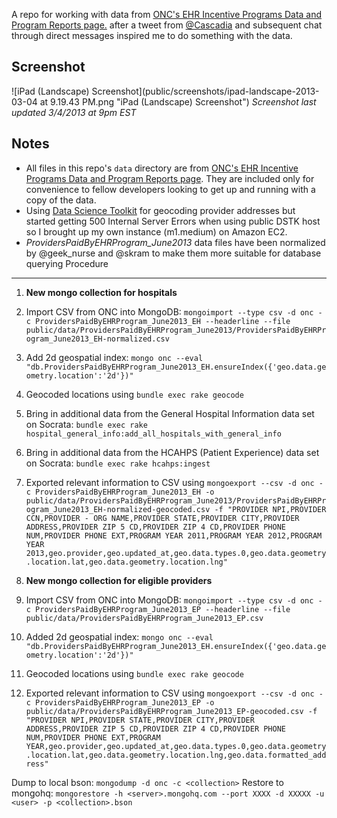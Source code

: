 A repo for working with data from [ONC's EHR Incentive Programs Data and Program Reports page.](http://www.cms.gov/Regulations-and-Guidance/Legislation/EHRIncentivePrograms/DataAndReports.html) after a tweet from [@Cascadia](https://twitter.com/cascadia/status/307973508833615873) and subsequent chat through direct messages inspired me to do something with the data.

Screenshot
----------
![iPad (Landscape) Screenshot](public/screenshots/ipad-landscape-2013-03-04 at 9.19.43 PM.png "iPad (Landscape) Screenshot")
*Screenshot last updated 3/4/2013 at 9pm EST*

Notes
-----
* All files in this repo's `data` directory are from [ONC's EHR Incentive Programs Data and Program Reports page](http://www.cms.gov/Regulations-and-Guidance/Legislation/EHRIncentivePrograms/DataAndReports.html). They are included only for convenience to fellow developers looking to get up and running with a copy of the data.
* Using [Data Science Toolkit](http://www.datasciencetoolkit.org/) for geocoding provider addresses but started getting 500 Internal Server Errors when using public DSTK host so I brought up my own instance (m1.medium) on Amazon EC2.
* *ProvidersPaidByEHRProgram_June2013* data files have been normalized by @geek_nurse and @skram to make them more suitable for database querying
Procedure
---------
1. **New mongo collection for hospitals**
  1. Import CSV from ONC into MongoDB: `mongoimport --type csv -d onc -c ProvidersPaidByEHRProgram_June2013_EH --headerline --file public/data/ProvidersPaidByEHRProgram_June2013/ProvidersPaidByEHRProgram_June2013_EH-normalized.csv`
  2. Add 2d geospatial index: `mongo onc --eval "db.ProvidersPaidByEHRProgram_June2013_EH.ensureIndex({'geo.data.geometry.location':'2d'})"`
  3. Geocoded locations using `bundle exec rake geocode`
  4. Bring in additional data from the General Hospital Information data set on Socrata: `bundle exec rake hospital_general_info:add_all_hospitals_with_general_info`
  5. Bring in additional data from the HCAHPS (Patient Experience) data set on Socrata: `bundle exec rake hcahps:ingest`
  6. Exported relevant information to CSV using `mongoexport --csv -d onc -c ProvidersPaidByEHRProgram_June2013_EH -o public/data/ProvidersPaidByEHRProgram_June2013/ProvidersPaidByEHRProgram_June2013_EH-normalized-geocoded.csv -f "PROVIDER NPI,PROVIDER CCN,PROVIDER - ORG NAME,PROVIDER STATE,PROVIDER CITY,PROVIDER  ADDRESS,PROVIDER ZIP 5 CD,PROVIDER ZIP 4 CD,PROVIDER PHONE NUM,PROVIDER PHONE EXT,PROGRAM YEAR 2011,PROGRAM YEAR 2012,PROGRAM YEAR 2013,geo.provider,geo.updated_at,geo.data.types.0,geo.data.geometry.location.lat,geo.data.geometry.location.lng"`


2. **New mongo collection for eligible providers**
  1. Import CSV from ONC into MongoDB: `mongoimport --type csv -d onc -c ProvidersPaidByEHRProgram_June2013_EP --headerline --file public/data/ProvidersPaidByEHRProgram_June2013_EP.csv`
  2. Added 2d geospatial index: `mongo onc --eval "db.ProvidersPaidByEHRProgram_June2013_EH.ensureIndex({'geo.data.geometry.location':'2d'})"`
  3. Geocoded locations using `bundle exec rake geocode`
  4. Exported relevant information to CSV using `mongoexport --csv -d onc -c ProvidersPaidByEHRProgram_June2013_EP -o public/data/ProvidersPaidByEHRProgram_June2013_EP-geocoded.csv -f "PROVIDER NPI,PROVIDER STATE,PROVIDER CITY,PROVIDER  ADDRESS,PROVIDER ZIP 5 CD,PROVIDER ZIP 4 CD,PROVIDER PHONE NUM,PROVIDER PHONE EXT,PROGRAM YEAR,geo.provider,geo.updated_at,geo.data.types.0,geo.data.geometry.location.lat,geo.data.geometry.location.lng,geo.data.formatted_address"`

Dump to local bson: `mongodump -d onc -c <collection>`
Restore to mongohq: `mongorestore -h <server>.mongohq.com --port XXXX -d XXXXX -u <user> -p <collection>.bson`
